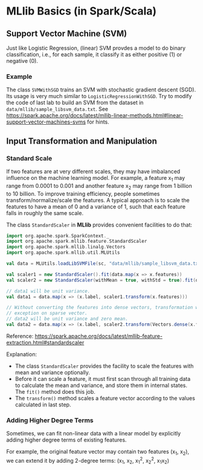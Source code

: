 # MLlib Basics (in Spark/Scala)

## Support Vector Machine (SVM)

Just like Logistic Regression, (linear) SVM provdes a model to do binary classification, i.e., for each sample, it classify it as either positive (1) or negative (0).

### Example

The class `SVMWithSGD` trains an SVM with stochastic gradient descent (SGD). Its usage is very much similar to `LogisticRegressionWithSGD`. Try to modify the code of last lab to build an SVM from the dataset in `data/mllib/sample_libsvm_data.txt`. See https://spark.apache.org/docs/latest/mllib-linear-methods.html#linear-support-vector-machines-svms for hints.

## Input Transformation and Manipulation

### Standard Scale
If two features are at very different scales, they may have imbalanced influence on the machine learning model. For example, a feature x<sub>1</sub> may range from 0.0001 to 0.001 and another feature x<sub>2</sub> may range from 1 billion to 10 billion. To improve training efficiency, people sometimes transform/normalize/scale the features. A typical approach is to scale the features to have a mean of 0 and a variance of 1, such that each feature falls in roughly the same scale.

The class `StandardScaler` in **MLlib** provides convenient facilities to do that:

```scala
import org.apache.spark.SparkContext._
import org.apache.spark.mllib.feature.StandardScaler
import org.apache.spark.mllib.linalg.Vectors
import org.apache.spark.mllib.util.MLUtils

val data = MLUtils.loadLibSVMFile(sc, "data/mllib/sample_libsvm_data.txt")

val scaler1 = new StandardScaler().fit(data.map(x => x.features))
val scaler2 = new StandardScaler(withMean = true, withStd = true).fit(data.map(x => x.features))

// data1 will be unit variance.
val data1 = data.map(x => (x.label, scaler1.transform(x.features)))

// Without converting the features into dense vectors, transformation with zero mean will raise
// exception on sparse vector.
// data2 will be unit variance and zero mean.
val data2 = data.map(x => (x.label, scaler2.transform(Vectors.dense(x.features.toArray))))
```
Reference: https://spark.apache.org/docs/latest/mllib-feature-extraction.html#standardscaler

Explanation:

+ The class `StandardScaler` provides the facility to scale the features with mean and variance optionally.
+ Before it can scale a feature, it must first scan through all training data to calculate the mean and variance, and store them in internal states. The `fit()` method does this job.
+ The `transform()` method scales a feature vector according to the values calculated in last step.

### Adding Higher Degree Terms
Sometimes, we can fit non-linear data with a linear model by explicitly adding higher degree terms of existing features.

For example, the original feature vector may contain two features (x<sub>1</sub>, x<sub>2</sub>), we can extend it by adding 2-degree terms: (x<sub>1</sub>, x<sub>2</sub>, x<sub>1</sub><sup>2</sup>, x<sub>2</sub><sup>2</sup>, x<sub>1</sub>x<sub>2</sub>)

